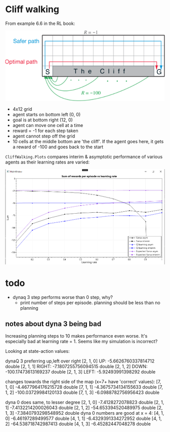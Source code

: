 # Cliff walking

From example 6.6 in the RL book:

![](cliff_walking.png)

- 4x12 grid
- agent starts on bottom left (0, 0)
- goal is at bottom right (12, 0)
- agent can move one cell at a time
- reward = -1 for each step taken
- agent cannot step off the grid
- 10 cells at the middle bottom are 'the cliff'. If the agent
  goes here, it gets a reward of -100 and goes back to the start

`CliffWalking.Plots` compares interim & asymptotic performance of various agents
as their learning rates are varied:

![](cliff_walking_interim_vs_asymp.png)

# todo
- dynaq 3 step performs worse than 0 step, why?
  - print number of steps per episode. planning should be less than no planning

## notes about dyna 3 being bad
Increasing planning steps to 10 makes performance even worse. It's especially
bad at learning rate = 1. Seems like my simulation is incorrect?

Looking at state-action values:

dynaQ 3 preferring up,left over right
		[2, 1, 0]	UP:     -5.6626760337814712	double
		[2, 1, 1]	RIGHT:  -7.1807255756094515	double
		[2, 1, 2]	DOWN:   -100.17473613169237	double
		[2, 1, 3]	LEFT:   -5.92493991398292	double

changes towards the right side of the map (x=7+ have 'correct' values):
		[7, 1, 0]	-4.4677964176215728	double
		[7, 1, 1]	-4.3675734134155633	double
		[7, 1, 2]	-100.03729984120133	double
		[7, 1, 3]	-6.0988782756956423	double

dyna 0 does same, to lesser degree
		[2, 1, 0]	-7.4128272078823	double
		[2, 1, 1]	-7.4132214200026043	double
		[2, 1, 2]	-54.653394520489975	double
		[2, 1, 3]	-7.3840793298548952	double
dyna 0 numbers are good at x = 4:
		[4, 1, 0]	-6.46197289499577	double
		[4, 1, 1]	-6.4329391334272952	double
		[4, 1, 2]	-64.538718742987413	double
		[4, 1, 3]	-6.45282447048278	double